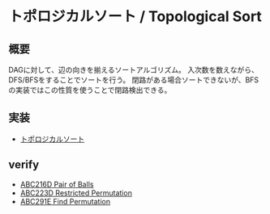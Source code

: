 # トポロジカルソート / Topological Sort
## 概要
DAGに対して、辺の向きを揃えるソートアルゴリズム。
入次数を数えながら、DFS/BFSをすることでソートを行う。
閉路がある場合ソートできないが、BFSの実装ではこの性質を使うことで閉路検出できる。

## 実装
- [トポロジカルソート](https://github.com/shu8Cream/algorithm/blob/main/Graph/TopSort/topological_sort.cpp)

## verify
- [ABC216D Pair of Balls](https://atcoder.jp/contests/abc216/submissions/25490365)
- [ABC223D Restricted Permutation](https://atcoder.jp/contests/abc223/tasks/abc223_d)
- [ABC291E Find Permutation](https://atcoder.jp/contests/abc291/tasks/abc291_e)
